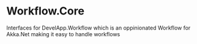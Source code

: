 # Workflow.Core
Interfaces for DevelApp.Workflow which is an oppinionated Workflow for Akka.Net making it easy to handle workflows
